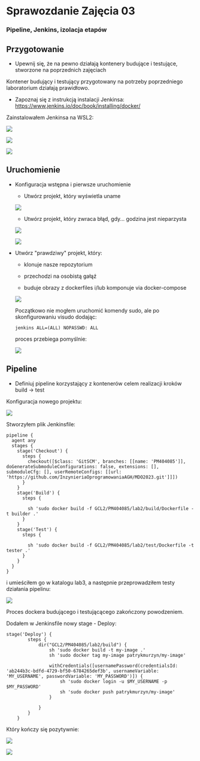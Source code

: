# Sprawozdanie Zajęcia 03

### Pipeline, Jenkins, izolacja etapów

## Przygotowanie

* Upewnij się, że na pewno działają kontenery budujące i testujące, stworzone na poprzednich zajęciach

Kontener budujący i testujący przygotowany na potrzeby poprzedniego laboratorium działają prawidłowo.

* Zapoznaj się z instrukcją instalacji Jenkinsa: https://www.jenkins.io/doc/book/installing/docker/

Zainstalowałem Jenkinsa na WSL2:

![](./img/0.png)

![](./img/1.png)

![](./img/2.png)

## Uruchomienie

* Konfiguracja wstępna i pierwsze uruchomienie

	* Utwórz projekt, który wyświetla uname
	
	![](./img/3.png)
	
	* Utwórz projekt, który zwraca błąd, gdy... godzina jest nieparzysta
	
	![](./img/5.png)
	
	![](./img/4.png)
	
* Utwórz "prawdziwy" projekt, który:

	* klonuje nasze repozytorium
	
	* przechodzi na osobistą gałąź
	
	* buduje obrazy z dockerfiles i/lub komponuje via docker-compose
	
	![](./img/6.png)
	
	Początkowo nie mogłem uruchomić komendy sudo, ale po skonfigurowaniu visudo dodając:
	
	```
	jenkins ALL=(ALL) NOPASSWD: ALL
	```
	
	proces przebiega pomyślnie:
	
	![](./img/7.png)
	
## Pipeline

* Definiuj pipeline korzystający z kontenerów celem realizacji kroków build -> test

Konfiguracja nowego projektu:

![](./img/8.png)

Stworzyłem plik Jenkinsfile:

```
pipeline {
  agent any
  stages {
    stage('Checkout') {
      steps {
        checkout([$class: 'GitSCM', branches: [[name: 'PM404085']], doGenerateSubmoduleConfigurations: false, extensions: [], submoduleCfg: [], userRemoteConfigs: [[url: 'https://github.com/InzynieriaOprogramowaniaAGH/MDO2023.git']]])
      }
    }
    stage('Build') {
      steps {

        sh 'sudo docker build -f GCL2/PM404085/lab2/build/Dockerfile -t builder .'
      }
    }
    stage('Test') {
      steps {

		sh 'sudo docker build -f GCL2/PM404085/lab2/test/Dockerfile -t tester .'
      }
    }
  }
}
```

i umieściłem go w katalogu lab3, a następnie przeprowadziłem testy działania pipelinu:

![](./img/9.png)

Proces dockera budującego i testującącego zakończony powodzeniem.

Dodałem w Jenkinsfile nowy stage - Deploy:

```
stage('Deploy') {
		steps {
			dir("GCL2/PM404085/lab2/build") {
				sh 'sudo docker build -t my-image .'
				sh 'sudo docker tag my-image patrykmurzyn/my-image'
				
				withCredentials([usernamePassword(credentialsId: 'ab244b3c-bdfd-4729-bf50-6784265def3b', usernameVariable: 'MY_USERNAME', passwordVariable: 'MY_PASSWORD')]) {
					sh 'sudo docker login -u $MY_USERNAME -p $MY_PASSWORD'
					sh 'sudo docker push patrykmurzyn/my-image'
				}

			}
		}
	}
```

Który kończy się pozytywnie:

![](./img/13.png)

![](./img/14.png)

	
	
